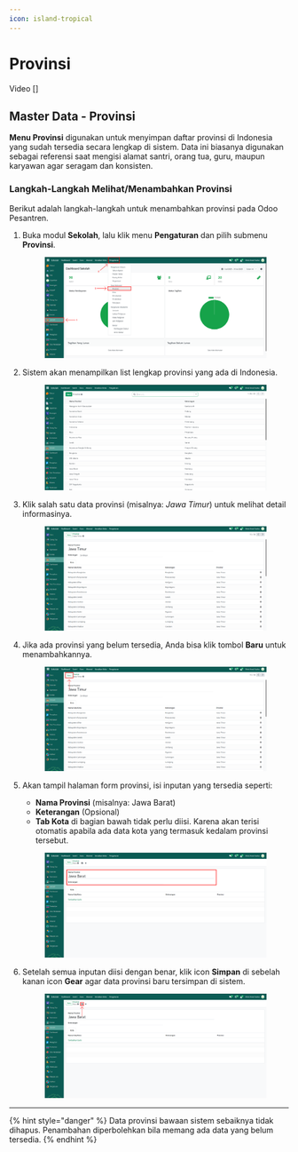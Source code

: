 ```yaml
---
icon: island-tropical
---
```


# Provinsi

Video \[]

## Master Data - Provinsi

**Menu Provinsi** digunakan untuk menyimpan daftar provinsi di Indonesia yang sudah tersedia secara lengkap di sistem. Data ini biasanya digunakan sebagai referensi saat mengisi alamat santri, orang tua, guru, maupun karyawan agar seragam dan konsisten.

### Langkah-Langkah Melihat/Menambahkan Provinsi

Berikut adalah langkah-langkah untuk menambahkan provinsi pada Odoo Pesantren.

1.  Buka modul **Sekolah**, lalu klik menu **Pengaturan** dan pilih submenu **Provinsi**.

    <figure><img src="../../.gitbook/assets/images-231.png" alt=""><figcaption></figcaption></figure>


2.  Sistem akan menampilkan list lengkap provinsi yang ada di Indonesia.

    <figure><img src="../../.gitbook/assets/images-232.png" alt=""><figcaption></figcaption></figure>


3.  Klik salah satu data provinsi (misalnya: _Jawa Timur_) untuk melihat detail informasinya.

    <figure><img src="../../.gitbook/assets/images-233.png" alt=""><figcaption></figcaption></figure>


4.  Jika ada provinsi yang belum tersedia, Anda bisa klik tombol **Baru** untuk menambahkannya.

    <figure><img src="../../.gitbook/assets/images-233 (1).png" alt=""><figcaption></figcaption></figure>


5.  Akan tampil halaman form provinsi, isi inputan yang tersedia seperti:

    * **Nama Provinsi** (misalnya: Jawa Barat)
    * **Keterangan** (Opsional)
    * **Tab Kota** di bagian bawah tidak perlu diisi. Karena akan terisi otomatis apabila ada data kota yang termasuk kedalam provinsi tersebut.

    <figure><img src="../../.gitbook/assets/images-240.png" alt=""><figcaption></figcaption></figure>


6.  Setelah semua inputan diisi dengan benar, klik icon **Simpan** di sebelah kanan icon **Gear** agar data provinsi baru tersimpan di sistem.

    <figure><img src="../../.gitbook/assets/images-241.png" alt=""><figcaption></figcaption></figure>

***

{% hint style="danger" %}
Data provinsi bawaan sistem sebaiknya tidak dihapus. Penambahan diperbolehkan bila memang ada data yang belum tersedia.
{% endhint %}
